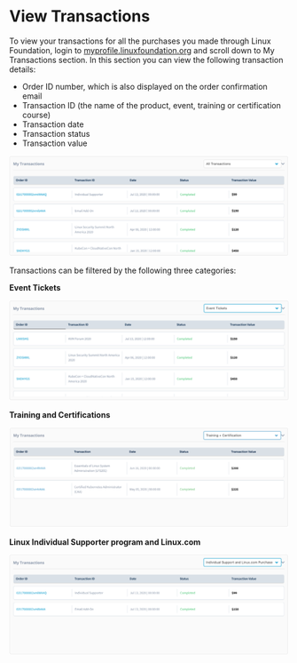 # View Transactions

To view your transactions for all the purchases you made through Linux Foundation, login to [myprofile.linuxfoundation.org](https://myprofile.linuxfoundation.org/) and scroll down to My Transactions section. In this section you can view the following transaction details: 

* Order ID number, which is also displayed on the order confirmation email 
* Transaction ID \(the name of the product, event, training or certification course\)
* Transaction date
* Transaction status
* Transaction value

![](../.gitbook/assets/all-transactions.png)

Transactions can be filtered by the following three categories:

**Event Tickets** 

![](../.gitbook/assets/eventtransactions.png)

**Training and Certifications** 

![](../.gitbook/assets/my-transactions-training-and-cert.png)

**Linux Individual Supporter program and Linux.com** 

![](../.gitbook/assets/individualsupporter-linuxemail.png)

